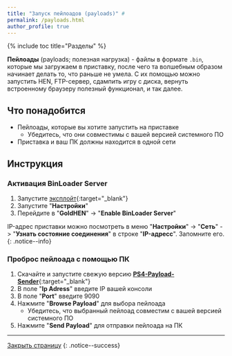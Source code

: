 ```yaml
---
title: "Запуск пейлоадов (payloads)" #
permalink: /payloads.html
author_profile: true
---
```


{% include toc title="Разделы" %}

**Пейлоады** (payloads; полезная нагрузка) - файлы в формате `.bin`, которые мы загружаем в приставку, после чего та волшебным образом начинает делать то, что раньше не умела. С их помощью можно запустить HEN, FTP-сервер, сдампить игру с диска, вернуть встроенному браузеру полезный функционал, и так далее. 

## Что понадобится

* Пейлоады, которые вы хотите запустить на приставке
	* Убедитесь, что они совместимы с вашей версией системного ПО 
* Приставка и ваш ПК должны находится в одной сети

## Инструкция

### Активация BinLoader Server

1. Запустите [эксплойт](start-hen){:target="_blank"}
1. Запустите "**Настройки**"
1. Перейдите в "**GoldHEN**" -> "**Enable BinLoader Server**"

IP-адрес приставки можно посмотреть в меню "**Настройки**" -> "**Сеть**" -> "**Узнать состояние соединения**" в строке "**IP-адресс**". Запомните его. 
{: .notice--info}

### Проброс пейлоада с помощью ПК 

1. Скачайте и запустите свежую версию [**PS4-Payload-Sender**](https://github.com/valentinbreiz/PS4-Payload-Sender/releases){:target="_blank"}
1. В поле "**Ip Adress**" введите IP вашей консоли 
1. В поле "**Port**" введите 9090
1. Нажмите "**Browse Payload**" для выбора пейлоада
	* Убедитесь, что выбранный пейлоад совместим с вашей версией системного ПО 
1. Нажмите "**Send Payload**" для отправки пейлоада на ПК

___

[Закрыть страницу](javascript:window.close();)
{: .notice--success}